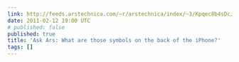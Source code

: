 ```yaml
---
link: http://feeds.arstechnica.com/~r/arstechnica/index/~3/Kpqec8b4sDc/ask-ars-what-do-the-symbols-on-the-back-of-iphones-mean.ars
date: 2011-02-12 19:00 UTC
# published: false
published: true
title: 'Ask Ars: What are those symbols on the back of the iPhone?'
tags: []
---
```



